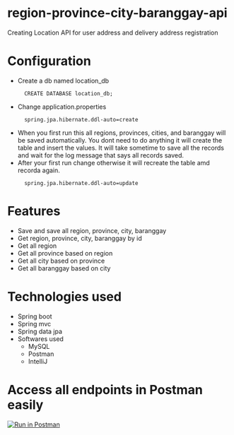 # region-province-city-baranggay-api
Creating Location API for user address and delivery address registration

# Configuration
 - Create a db named location_db
   ```
     CREATE DATABASE location_db;
   ```
 - Change application.properties
   ```
     spring.jpa.hibernate.ddl-auto=create
   ```
 - When you first run this all regions, provinces, cities, and baranggay will be saved automatically.
 You dont need to do anything it will create the table and insert the values. It will take sometime
 to save all the records and wait for the log message that says all records saved.
 - After your first run change otherwise it will recreate the table amd recorda again.
   ```
     spring.jpa.hibernate.ddl-auto=update
   ```
   
# Features
 - Save and save all region, province, city, baranggay
 - Get region, province, city, baranggay by id
 - Get all region
 - Get all province based on region
 - Get all city based on province
 - Get all baranggay based on city

# Technologies used
 - Spring boot
 - Spring mvc
 - Spring data jpa
 - Softwares used
   - MySQL
   - Postman
   - IntelliJ
 
# Access all endpoints in Postman easily
[![Run in Postman](https://run.pstmn.io/button.svg)](https://app.getpostman.com/run-collection/26932885-6be305a4-8400-4128-aff3-6da8e9440320?action=collection%2Ffork&source=rip_markdown&collection-url=entityId%3D26932885-6be305a4-8400-4128-aff3-6da8e9440320%26entityType%3Dcollection%26workspaceId%3D0e6edea3-3d68-40e8-ae27-886affdb537b)

